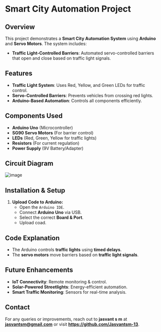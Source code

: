# Smart City Automation Project

## Overview
This project demonstrates a **Smart City Automation System** using **Arduino** and **Servo Motors**. The system includes:
- **Traffic Light-Controlled Barriers**: Automated servo-controlled barriers that open and close based on traffic light signals.

## Features
- **Traffic Light System**: Uses Red, Yellow, and Green LEDs for traffic control.
- **Servo-Controlled Barriers**: Prevents vehicles from crossing red lights.
- **Arduino-Based Automation**: Controls all components efficiently.

## Components Used
- **Arduino Uno** (Microcontroller)
- **SG90 Servo Motors** (For barrier control)
- **LEDs** (Red, Green, Yellow for traffic lights)
- **Resistors** (For current regulation)
- **Power Supply** (9V Battery/Adapter)

## Circuit Diagram

![image](https://github.com/user-attachments/assets/5f6b00d0-3287-4519-8771-e756cd19f539)

## Installation & Setup
1. **Upload Code to Arduino:**
   - Open the `Arduino IDE`.
   - Connect **Arduino Uno** via USB.
   - Select the correct **Board & Port**.
   - Upload coad.

## Code Explanation
- The Arduino controls **traffic lights** using **timed delays**.
- The **servo motors** move barriers based on **traffic light signals**.

## Future Enhancements
- **IoT Connectivity**: Remote monitoring & control.
- **Solar-Powered Streetlights**: Energy-efficient automation.
- **Smart Traffic Monitoring**: Sensors for real-time analysis.
  
## Contact
For any queries or improvements, reach out to **jasvant s m** at **jasvantsm@gmail.com** or visit **https://github.com/Jasvantsm-13**.
